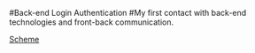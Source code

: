 #Back-end Login Authentication
#My first contact with back-end technologies and front-back communication.

[Scheme](scheme.png)





